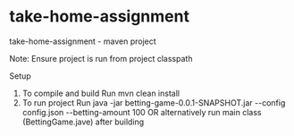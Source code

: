 # take-home-assignment
take-home-assignment - maven project


Note: Ensure project is run from project classpath


Setup
1. To compile and build
Run mvn clean install
2. To run project
Run java -jar betting-game-0.0.1-SNAPSHOT.jar --config config.json --betting-amount 100 OR alternatively run main class (BettingGame.jave) after building 


